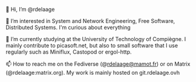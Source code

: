 👋 Hi, I’m @rdelaage

👀 I’m interested in System and Network Engineering, Free Software, Distributed Systems. I'm curious about everything

🌱 I’m currently studying at the University of Technology of Compiègne. I mainly contribute to picasoft.net, but also to small software that I use regularly such as Miniflux, Castopod or ergol-http.

📫 How to reach me on the Fediverse (@rdelaage@mamot.fr) or on Matrix (@rdelaage:matrix.org). My work is mainly hosted on git.rdelaage.ovh
